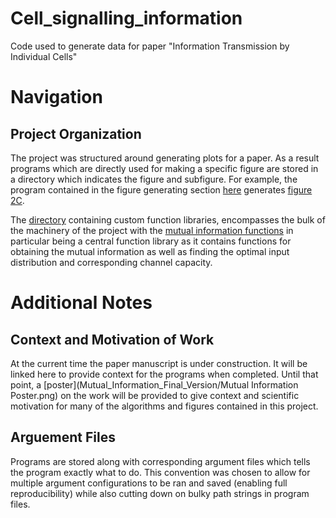 # Cell_signalling_information
Code used to generate data for paper "Information Transmission by Individual Cells"

# Navigation

## Project Organization

The project was structured around generating plots for a paper. As a result programs which are directly used for making a specific figure are stored in a directory which indicates the figure and subfigure. For example, the program contained in the figure generating section [here](Mutual_Information_Final_Version/Figure_Generating_Programs/Figure_2/C/) generates [figure 2C](Mutual_Information_Final_Version/Figures/Figure_2/C/).

The [directory](Mutual_Information_Final_Version/functions/) containing custom function libraries, encompasses the bulk of the machinery of the project with the [mutual information functions](Mutual_Information_Final_Version/functions/mutual_information_functions/MI_Calculation_Functions.py) in particular being a central function library as it contains functions for obtaining the mutual information as well as finding the optimal input distribution and corresponding channel capacity.

# Additional Notes

## Context and Motivation of Work

At the current time the paper manuscript is under construction. It will be linked here to provide context for the programs when completed. Until that point, a [poster](Mutual_Information_Final_Version/Mutual Information Poster.png) on the work will be provided to give context and scientific motivation for many of the algorithms and figures contained in this project.

## Arguement Files

Programs are stored along with corresponding argument files which tells the program exactly what to do. This convention was chosen to allow for multiple argument configurations to be ran and saved (enabling full reproducibility) while also cutting down on bulky path strings in program files.
